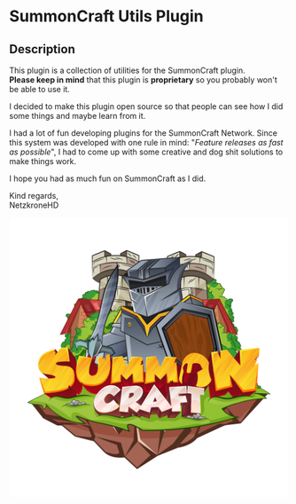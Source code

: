 # SummonCraft Utils Plugin

## Description

This plugin is a collection of utilities for the SummonCraft plugin.  
**Please keep in mind** that this plugin is **proprietary** so you probably won't be able to use it.

I decided to make this plugin open source so that people can see how I did some things and maybe learn from it. 

I had a lot of fun developing plugins for the SummonCraft Network. Since this system was developed with one rule in mind: "_Feature releases as fast as possible_", I had to come up with some creative and dog shit solutions to make things work.

I hope you had as much fun on SummonCraft as I did.

Kind regards,  
NetzkroneHD

![Logo](./docs/Logo_Principal.png)
